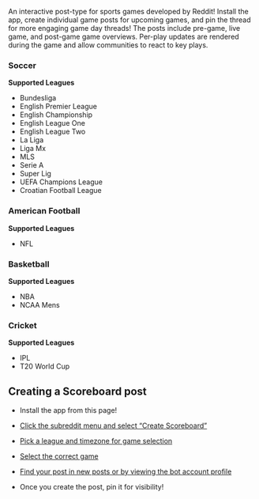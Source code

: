 An interactive post-type for sports games developed by Reddit! Install the app, create individual game posts for upcoming games, and pin the thread for more engaging game day threads! The posts include pre-game, live game, and post-game game overviews. Per-play updates are rendered during the game and allow communities to react to key plays.

### Soccer
**Supported Leagues**

* Bundesliga
* English Premier League
* English Championship 
* English League One
* English League Two
* La Liga
* Liga Mx
* MLS
* Serie A
* Super Lig
* UEFA Champions League
* Croatian Football League

### American Football
**Supported Leagues**
* NFL

### Basketball
**Supported Leagues**
* NBA
* NCAA Mens

### Cricket
**Supported Leagues**
* IPL
* T20 World Cup

## Creating a Scoreboard post

* Install the app from this page!

* [Click the subreddit menu and select “Create Scoreboard”](https://i.redd.it/dygmgomhusyb1.png?width=2112&format=png)

* [Pick a league and timezone for game selection](https://i.redd.it/rykmibhjusyb1.png)

* [Select the correct game](https://i.redd.it/pwgwxchjusyb1.png)

* [Find your post in new posts or by viewing the bot account profile](https://www.reddit.com/user/sport-scoreboard/)

* Once you create the post, pin it for visibility!
